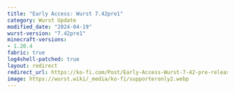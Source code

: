 ```yaml
---
title: "Early Access: Wurst 7.42pre1"
category: Wurst Update
modified_date: "2024-04-19"
wurst-version: "7.42pre1"
minecraft-versions:
- 1.20.4
fabric: true
log4shell-patched: true
layout: redirect
redirect_url: https://ko-fi.com/Post/Early-Access-Wurst-7-42-pre-release-1-N4N5X3LG9
image: https://wurst.wiki/_media/ko-fi/supporteronly2.webp
---
```

